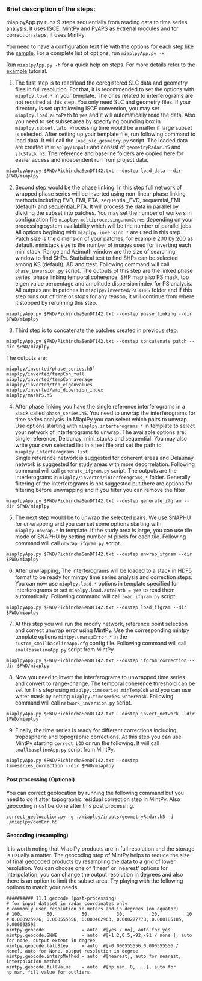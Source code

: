 ### Brief description of the steps: ###

miaplpyApp.py runs 9 steps sequentially from reading data to time series analysis. It uses [ISCE](https://github.com/isce-framework/isce2), [MintPy](https://github.com/insarlab/MintPy) and [PyAPS](https://github.com/AngeliqueBenoit/pyaps3) as extrenal modules and for correction steps, it uses MintPy.

You need to have a configuration text file with the options for each step like the [sample](https://github.com/insarlab/MiaplPy/blob/main/sample_input/PichinchaSenDT142.txt). For a complete list of options, run `miaplpyApp.py -H`

Run `miaplpyApp.py -h` for a quick help on steps.
For more details refer to the [example](https://nbviewer.jupyter.org/github/geodesymiami/MiaplPy/blob/main/tutorial/miaplpyApp.ipynb) tutorial.

1. The first step is to read/load the coregistered SLC data and geometry files in full resolution. For that, 
it is recommended to set the options with `miaplpy.load.*` in your template. The ones related to interferograms 
are not required at this step. You only need SLC and geometry files. If your directory is set up following ISCE 
convention, you may set `miaplpy.load.autoPath` to `yes` and it will automatically read the data. 
Also you need to set subset area by specifying bounding box in `miaplpy.subset.lalo`. 
Processing time would be a matter if large subset is selected. 
After setting up your template file, run following command to load data. It will call the `load_slc_geometry.py` script. 
The loaded data are created in `miaplpy/inputs` and consist of `geometryRadar.h5` and `slcStack.h5`. The reference and baseline folders are copied here for easier access and independent run from project data.  
```
miaplpyApp.py $PWD/PichinchaSenDT142.txt --dostep load_data --dir $PWD/miaplpy
```

2. Second step would be the phase linking. 
In this step full network of wrapped phase series will be inverted using non-linear 
phase linking methods including EVD, EMI, PTA, sequential_EVD, sequential_EMI (default) and 
sequential_PTA. It will process the data in parallel by dividing the subset into patches. 
You may set the number of workers in configuration file `miaplpy.multiprocessing.numCores` depending on 
your processing system availability which will be the number of parallel jobs. 
All options begining with `miaplpy.inversion.*` are used in this step. Patch size is the dimension
of your patches, for example 200 by 200 as default. ministack size is the number of images used for inverting 
each mini stack. Range and Azimuth window are the size of searching window to find SHPs. 
Statistical test to find SHPs can be selected among KS (default), AD and ttest. Following command will call `phase_inversion.py` script.
The outputs of this step are the linked phase series, phase linking temporal coherence, SHP map also PS mask, top eigen value percentage and amplitude dispersion index for PS analysis. 
All outputs are in patches in `miaplpy/inverted/PATCHES` folder and if this step runs out of time or stops for any reason, it will continue from where it stopped by rerunning this step. 

```
miaplpyApp.py $PWD/PichinchaSenDT142.txt --dostep phase_linking --dir $PWD/miaplpy
```

3. Third step is to concatenate the patches created in previous step. 

```
miaplpyApp.py $PWD/PichinchaSenDT142.txt --dostep concatenate_patch --dir $PWD/miaplpy
```
The outputs are: 
```
miaplpy/inverted/phase_series.h5` 
miaplpy/inverted/tempCoh_full
miaplpy/inverted/tempCoh_average
miaplpy/inverted/top_eigenvalues
miaplpy/inverted/amp_dipersion_index
miaplpy/maskPS.h5
``` 

4. After phase linking you have the single reference interferograms in a stack called `phase_series.h5`. 
You need to unwrap the interferograms for time series analysis. 
In MiaplPy you can select which pairs to unwrap. Use options starting with `miaplpy.interferograms.*` in template to select your network of interferograms to unwrap. 
The available options are: single reference, Delaunay, mini_stacks and sequential. You may also write your own selected list in a text file and set the path to `miaplpy.interferograms.list`.  
Single reference network is suggested for coherent areas and Delaunay network is suggested for study areas with more decorrelation. 
Following command will call `generate_ifgram.py` script.
The outputs are the interferograms in `miaplpy/inverted/interferograms_*` folder. Generally filtering of the interferograms is not suggested but there are options for filtering before unwrapping and if you filter you can remove the filter
```
miaplpyApp.py $PWD/PichinchaSenDT142.txt --dostep generate_ifgram --dir $PWD/miaplpy
```

5. The next step would be to unwrap the selected pairs. 
We use [SNAPHU](https://web.stanford.edu/group/radar/softwareandlinks/sw/snaphu/) for unwrapping and you can set some options starting with `miaplpy.unwrap.*` in template. 
If the study area is large, you can use tile mode of SNAPHU by setting number of pixels for each tile.
Following command will call `unwrap_ifgram.py` script.

```
miaplpyApp.py $PWD/PichinchaSenDT142.txt --dostep unwrap_ifgram --dir $PWD/miaplpy
```

6. After unwrapping, The interferograms will be loaded to a stack in HDF5 format to be ready for mintpy time series analysis and correction steps.
You can now use `miaplpy.load.*` options in template specified for interferograms or set `miaplpy.load.autoPath = yes` to read them automatically. Following command will call `load_ifgram.py` script.

```
miaplpyApp.py $PWD/PichinchaSenDT142.txt --dostep load_ifgram --dir $PWD/miaplpy
```

7. At this step you will run the modify network, reference point selection and correct unwrap error using MintPy. 
Use the corresponding mintpy template options `mintpy.unwrapError.*` in the `custom_smallbaselineApp.cfg` config file. 
Following command will call `smallbaselineApp.py` script from MintPy.

```
miaplpyApp.py $PWD/PichinchaSenDT142.txt --dostep ifgram_correction --dir $PWD/miaplpy
```

8. Now you need to invert the interferograms to unwrapped time series and convert to range-change. 
The temporal coherence threshold can be set for this step using `miaplpy.timeseries.minTempCoh` and you can use water mask by setting `miaplpy.timeseries.waterMask`. 
Following command will call `network_inversion.py` script.

```
miaplpyApp.py $PWD/PichinchaSenDT142.txt --dostep invert_network --dir $PWD/miaplpy
```

9. Finally, the time series is ready for different corrections including, tropospheric and topographic corrections. 
At this step you can use MintPy starting `correct_LOD` or run the following. It will call `smallbaselineApp.py` script from MintPy.


```
miaplpyApp.py $PWD/PichinchaSenDT142.txt --dostep timeseries_correction --dir $PWD/miaplpy
```


#### Post processing (Optional) ####
You can correct geolocation by running the following command but you need to do it after topographic residual correction step in MintPy. 
Also geocoding must be done after this post processing.

```
correct_geolocation.py -g ./miaplpy/inputs/geometryRadar.h5 -d ./miaplpy/demErr.h5
```

#### Geocoding (resampling) ####
It is worth noting that MiaplPy products are in full resolution and the storage is usually a matter. 
The geocoding step of MintPy helps to reduce the size of final geocoded products by resampling the 
data to a grid of lower resolution. You can choose one of 'linear' or 'nearest' options for interpolation, 
you can change the output resolution in degrees and also there is an option to limit the subset area: 
Try playing with the following options to match your needs.

```
########## 11.1 geocode (post-processing)
# for input dataset in radar coordinates only
# commonly used resolution in meters and in degrees (on equator)
# 100,         60,          50,          30,          20,          10
# 0.000925926, 0.000555556, 0.000462963, 0.000277778, 0.000185185, 0.000092593
mintpy.geocode              = auto  #[yes / no], auto for yes
mintpy.geocode.SNWE         = auto  #[-1.2,0.5,-92,-91 / none ], auto for none, output extent in degree
mintpy.geocode.laloStep     = auto  #[-0.000555556,0.000555556 / None], auto for None, output resolution in degree
mintpy.geocode.interpMethod = auto  #[nearest], auto for nearest, interpolation method
mintpy.geocode.fillValue    = auto  #[np.nan, 0, ...], auto for np.nan, fill value for outliers.
```

